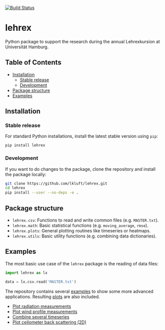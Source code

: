 [![Build Status](https://travis-ci.org/lkluft/lehrex.svg?branch=master)](https://travis-ci.org/lkluft/lehrex)

# lehrex
Python package to support the research during the annual Lehrexkursion at
Universität Hamburg.

## Table of Contents
* [Installation](#installation)
  * [Stable release](#stable-release)
  * [Development](#development)
* [Package structure](#package-structure)
* [Examples](#examples)

## Installation
### Stable release
For standard Python installations, install the latest stable version using `pip`:
```bash
pip install lehrex
```

### Development
If you want to do changes to the package, clone the repository and install the
package locally:
```bash
git clone https://github.com/lkluft/lehrex.git
cd lehrex
pip install --user --no-deps -e .
```

## Package structure
* `lehrex.csv`: Functions to read and write common files (e.g. `MASTER.txt`).
* `lehrex.math`: Basic statistical functions (e.g. `moving_average`, `rmse`).
* `lehrex.plots`: General plotting routines like timeseries or heatmaps.
* `lehrex.utils`: Basic utility functions (e.g. combining data dictionaries).

## Examples
The most basic use case of the `lehrex` package is the reading of data files:
```python
import lehrex as lx

data = lx.csv.read('MASTER.txt')
```

The repository contains several [examples](examples) to show some more advanced
applications. Resulting [plots](examples/plots) are also included.
* [Plot radiation measurements](examples/plot_radiation.py)
* [Plot wind profile measurements](examples/plot_wind.py)
* [Combine several timeseries](examples/combine_timeseries.py)
* [Plot ceilometer back scattering (2D)](examples/plot_ceilometer.py)
